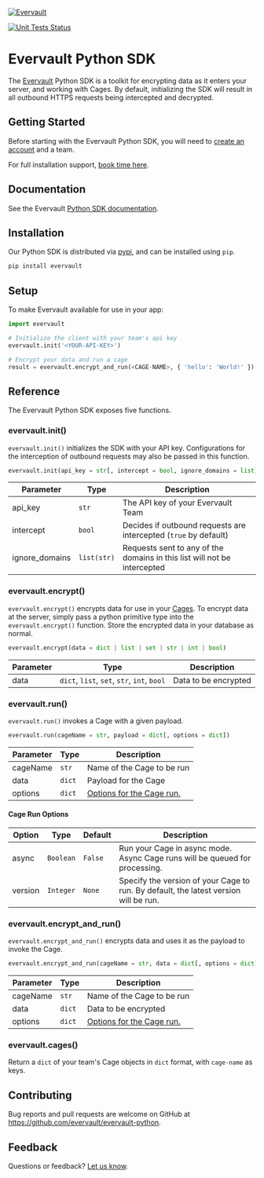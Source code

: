 [![Evervault](https://evervault.com/evervault.svg)](https://evervault.com/)

[![Unit Tests Status](https://github.com/evervault/evervault-python/workflows/evervault-unit-tests/badge.svg)](https://github.com/evervault/evervault-python/actions?query=workflow%3Aevervault-unit-tests)

# Evervault Python SDK

The [Evervault](https://evervault.com) Python SDK is a toolkit for encrypting data as it enters your server, and working with Cages. By default, initializing the SDK will result in all outbound HTTPS requests being intercepted and decrypted.

## Getting Started

Before starting with the Evervault Python SDK, you will need to [create an account](https://app.evervault.com/register) and a team.

For full installation support, [book time here](https://calendly.com/evervault/cages-onboarding).

## Documentation

See the Evervault [Python SDK documentation](https://docs.evervault.com/sdk/python).

## Installation

Our Python SDK is distributed via [pypi](https://pypi.org/project/evervault/), and can be installed using `pip`.

```sh
pip install evervault
```

## Setup

To make Evervault available for use in your app:

```python
import evervault

# Initialize the client with your team's api key
evervault.init('<YOUR-API-KEY>')

# Encrypt your data and run a cage
result = evervault.encrypt_and_run(<CAGE-NAME>, { 'hello': 'World!' })
```

## Reference

The Evervault Python SDK exposes five functions.

### evervault.init()

`evervault.init()` initializes the SDK with your API key. Configurations for the interception of outbound requests may also be passed in this function.

```python
evervault.init(api_key = str[, intercept = bool, ignore_domains = list])
```

| Parameter | Type | Description |
| --------- | ---- | ----------- |
| api_key | `str` | The API key of your Evervault Team |
| intercept | `bool` | Decides if outbound requests are intercepted (`true` by default) |
| ignore_domains | `list(str)` | Requests sent to any of the domains in this list will not be intercepted |

### evervault.encrypt()

`evervault.encrypt()` encrypts data for use in your [Cages](https://docs.evervault.com/tutorial). To encrypt data at the server, simply pass a python primitive type into the `evervault.encrypt()` function. Store the encrypted data in your database as normal.

```python
evervault.encrypt(data = dict | list | set | str | int | bool)
```

| Parameter | Type | Description |
| --------- | ---- | ----------- |
| data | `dict`, `list`, `set`, `str`, `int`, `bool` | Data to be encrypted |

### evervault.run()

`evervault.run()` invokes a Cage with a given payload.

```python
evervault.run(cageName = str, payload = dict[, options = dict])
```

| Parameter | Type | Description |
| --------- | ---- | ----------- |
| cageName | `str` | Name of the Cage to be run |
| data | `dict` | Payload for the Cage |
| options | `dict` | [Options for the Cage run.](#Cage-Run-Options) |

#### Cage Run Options

| Option  | Type      | Default   | Description                                                                        |
| ------- | --------- | --------- | ---------------------------------------------------------------------------------- |
| async   | `Boolean` | `False` | Run your Cage in async mode. Async Cage runs will be queued for processing.          |
| version | `Integer` | `None`  | Specify the version of your Cage to run. By default, the latest version will be run. |

### evervault.encrypt_and_run()

`evervault.encrypt_and_run()` encrypts data and uses it as the payload to invoke the Cage.

```python
evervault.encrypt_and_run(cageName = str, data = dict[, options = dict])
```

| Parameter | Type | Description |
| --------- | ---- | ----------- |
| cageName | `str` | Name of the Cage to be run |
| data | `dict` | Data to be encrypted |
| options | `dict` | [Options for the Cage run.](#Cage-Run-Options) |

### evervault.cages()

Return a `dict` of your team's Cage objects in `dict` format, with `cage-name` as keys.

## Contributing

Bug reports and pull requests are welcome on GitHub at https://github.com/evervault/evervault-python.

## Feedback

Questions or feedback? [Let us know](mailto:support@evervault.com).
